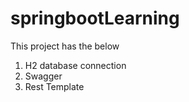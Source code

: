 # springbootLearning
This project has the below
1. H2 database connection
2. Swagger
3. Rest Template
